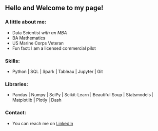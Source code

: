 ## Hello and Welcome to my page!

### A little about me:

- Data Scientist *with an MBA*
- BA Mathematics 
- US Marine Corps Veteran 
- Fun fact: I am a licensed commercial pilot

### Skills:
- Python | SQL | Spark | Tableau | Jupyter | Git

### Libraries:
- Pandas | Numpy | SciPy | Scikit-Learn | Beautiful Soup | Statsmodels | Matplotlib | Plotly | Dash

### Contact:
- You can reach me on [LinkedIn](https://www.linkedin.com/in/jeffakinsmba/) 


  
